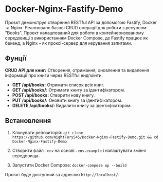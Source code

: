 # Docker-Nginx-Fastify-Demo

Проєкт демонструє створення RESTful API за допомогою Fastify, Docker та Nginx. Реалізовано базові CRUD операції для роботи з ресурсом "Books". Проєкт налаштований для роботи в контейнеризованому середовищі з використанням Docker Compose, де Fastify працює як бекенд, а Nginx – як проксі-сервер для керування запитами.

## Фунції

**CRUD API для книг:** Створення, отримання, оновлення та видалення інформації про книги через RESTful ендпоінти.

- **GET /api/books:** Отримати список всіх книг.
- **GET /api/books/:** Отримати книгу за ідентифікатором.
- **POST /api/books:** Створити нову книгу.
- **PUT /api/books/:** Оновити книгу за ідентифікатором.
- **DELETE /api/books/:** Видалити книгу за ідентифікатором.

## Встановлення

1. Клонувати репозиторій: `git clone https://github.com/NightFury545/Docker-Nginx-Fastify-Demo.git && cd Docker-Nginx-Fastify-Demo`

2. Створити файл `.env` на основі `.env.example` і налаштувати змінні середовища.

3. Запустити Docker Compose: `docker-compose up --build`

Проєкт буде доступний за адресою `http://localhost/`.
